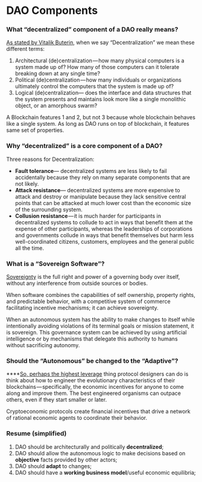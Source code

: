 # DAO Components

### **What “decentralized” component of a DAO really means?**

[As stated by Vitalik Buterin](https://medium.com/@VitalikButerin/the-meaning-of-decentralization-a0c92b76a274), when we say “Decentralization” we mean these different terms:

1. Architectural \(de\)centralization — how many physical computers is a system made up of? How many of those computers can it tolerate breaking down at any single time?
2. Political \(de\)centralization — how many individuals or organizations ultimately control the computers that the system is made up of?
3. Logical \(de\)centralization— does the interface and data structures that the system presents and maintains look more like a single monolithic object, or an amorphous swarm?

A Blockchain features 1 and 2, but not 3 because whole blockchain behaves like a single system. As long as DAO runs on top of blockchain, it features same set of properties.

### **Why “decentralized” is a core component of a DAO?**

Three reasons for Decentralization:

* **Fault tolerance**— decentralized systems are less likely to fail accidentally because they rely on many separate components that are not likely.
* **Attack resistance**— decentralized systems are more expensive to attack and destroy or manipulate because they lack sensitive central points that can be attacked at much lower cost than the economic size of the surrounding system.
* **Collusion resistance** — it is much harder for participants in decentralized systems to collude to act in ways that benefit them at the expense of other participants, whereas the leaderships of corporations and governments collude in ways that benefit themselves but harm less well-coordinated citizens, customers, employees and the general public all the time.

### **What is a “Sovereign Software”?**

[Sovereignty](https://docs.google.com/document/d/1Oghfq1VFfGvScxzNWD14vNg_fEAC8HVrfVVVU3Al-gA/edit?usp=sharing) is the full right and power of a governing body over itself, without any interference from outside sources or bodies.

When software combines the capabilities of self ownership, property rights, and predictable behavior, with a competitive system of commerce facilitating incentive mechanisms; it can achieve sovereignty.

When an autonomous system has the ability to make changes to itself while intentionally avoiding violations of its terminal goals or mission statement, it is sovereign. This governance system can be achieved by using artificial intelligence or by mechanisms that delegate this authority to humans without sacrificing autonomy.

### **Should the “Autonomous” be changed to the “Adaptive”?**

\*\*\*\*[So, perhaps the highest leverage](https://medium.com/@FEhrsam/funding-the-evolution-of-blockchains-87d160988481) thing protocol designers can do is think about how to engineer the evolutionary characteristics of their blockchains — specifically, the economic incentives for anyone to come along and improve them. The best engineered organisms can outpace others, even if they start smaller or later.  
  
Cryptoeconomic protocols create financial incentives that drive a network of rational economic agents to coordinate their behavior.

### **Resume \(simplified\)**

1. DAO should be architecturally and politically **decentralized**;
2. DAO should allow the autonomous logic to make decisions based on **objective** facts provided by other actors;
3. DAO should **adapt** to changes;
4. DAO should have a **working business model**/useful economic equilibria;

